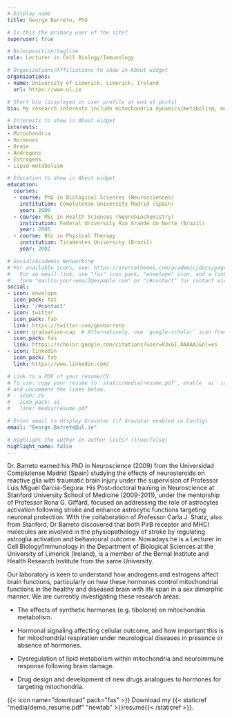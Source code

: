 ```yaml
---
# Display name
title: George Barreto, PhD

# Is this the primary user of the site?
superuser: true

# Role/position/tagline
role: Lecturer in Cell Biology/Immunology

# Organizations/Affiliations to show in About widget
organizations:
- name: University of Limerick, Limerick, Ireland
  url: https://www.ul.ie

# Short bio (displayed in user profile at end of posts)
bio: My research interests include mitochondria dynamics/metabolism, menopause, hormonal treatment, neurodegeneration, neuroendocrinology and neuroinflammation.

# Interests to show in About widget
interests:
- Mitochondria
- Hormones
- Brain
- Androgens
- Estrogens
- Lipid metabolism

# Education to show in About widget
education:
  courses:
  - course: PhD in Biological Sciences (Neurosciences)
    institution: Complutense University Madrid (Spain)
    year: 2009
  - course: MSc in Health Sciences (Neurobiochemistry)
    institution: Federal University Rio Grande do Norte (Brazil)
    year: 2005
  - course: BSc in Physical Therapy
    institution: Tiradentes University (Brazil)
    year: 2002

# Social/Academic Networking
# For available icons, see: https://sourcethemes.com/academic/docs/page-builder/#icons
#   For an email link, use "fas" icon pack, "envelope" icon, and a link in the
#   form "mailto:your-email@example.com" or "/#contact" for contact widget.
social:
- icon: envelope
  icon_pack: fas
  link: '/#contact'
- icon: twitter
  icon_pack: fab
  link: https://twitter.com/gesbarreto
- icon: graduation-cap  # Alternatively, use `google-scholar` icon from `ai` icon pack
  icon_pack: fas
  link: https://scholar.google.com/citations?user=R3xGI_8AAAAJ&hl=es
- icon: linkedin
  icon_pack: fab
  link: https://www.linkedin.com/

# Link to a PDF of your resume/CV.
# To use: copy your resume to `static/media/resume.pdf`, enable `ai` icons in `params.toml`, 
# and uncomment the lines below.
# - icon: cv
#   icon_pack: ai
#   link: media/resume.pdf

# Enter email to display Gravatar (if Gravatar enabled in Config)
email: "George.Barreto@ul.ie"

# Highlight the author in author lists? (true/false)
highlight_name: false
---
```


Dr. Barreto earned his PhD in Neuroscience (2009) from the Universidad Complutense Madrid (Spain) studying the effects of neurosteroids on reactive glia with traumatic brain injury under the supervision of Professor Luis Miguel Garcia-Segura. His Post-doctoral training in Neuroscience at Stanford University School of Medicine (2009-2011), under the mentorship of Professor Rona G. Giffard, focused on addressing the role of astrocytes activation following stroke and enhance astrocytic functions targeting neuronal protection. With the collaboration of Professor Carla J. Shatz, also from Stanford, Dr Barreto discovered that both PirB receptor and MHCI molecules are involved in the physiopathology of stroke by regulating astroglia activation and behavioural outcome. Nowadays he is a Lecturer in Cell Biology/Immunology in the Department of Biological Sciences at the University of Limerick (Ireland), is a member of the Bernal Institute and Health Research Institute from the same University.

Our laboratory is keen to understand how androgens and estrogens affect brain functions, particularly on how these hormones control mitochondrial functions in the healthy and diseased brain with life span in a sex dimorphic manner. We are currently investigating these research areas:

- The effects of synthetic hormones (e.g. tibolone) on mitochondria metabolism.

- Hormonal signaling affecting cellular outcome, and how important this is for mitochondrial respiration under neurological diseases in presence or absence of hormones.

- Dysregulation of lipid metabolism within mitochondria and neuroimmune response following brain damage.

- Drug design and development of new drugs analogues to hormones for targeting mitochondria.


{{< icon name="download" pack="fas" >}} Download my {{< staticref "media/demo_resume.pdf" "newtab" >}}resumé{{< /staticref >}}.
